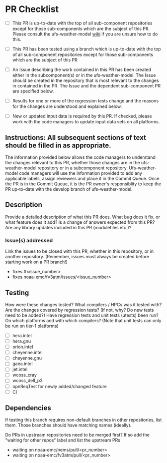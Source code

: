 # PR Checklist

- [ ] This PR is up-to-date with the top of all sub-component repositories except for those sub-components which are the subject of this PR. Please consult the ufs-weather-model [wiki](https://github.com/ufs-community/ufs-weather-model/wiki/Making-code-changes-in-the-UFS-weather-model-and-its-subcomponents) if you are unsure how to do this.

- [ ] This PR has been tested using a branch which is up-to-date with the top of all sub-component repositories except for those sub-components which are the subject of this PR

- [ ] An Issue describing the work contained in this PR has been created either in the subcomponent(s) or in the ufs-weather-model. The Issue should be created in the repository that is most relevant to the changes in contained in the PR. The Issue and the dependent sub-component PR 
are specified below.

- [ ] Results for one or more of the regression tests change and the reasons for the changes are understood and explained below.

- [ ] New or updated input data is required by this PR. If checked, please work with the code managers to update input data sets on all platforms.

## Instructions: All subsequent sections of text should be filled in as appropriate.

The information provided below allows the code managers to understand the changes relevant to this PR, whether those changes are in the ufs-weather-model repository or in a subcomponent repository. Ufs-weather-model code managers will use the information provided to add any applicable labels, assign reviewers and place it in the Commit Queue. Once the PR is in the Commit Queue, it is the PR owner's responsiblity to keep the PR up-to-date with the develop branch of ufs-weather-model. 

## Description

Provide a detailed description of what this PR does. What bug does it fix, or what feature does it add? Is a change of answers expected from this PR? Are any library updates included in this PR (modulefiles etc.)?

### Issue(s) addressed

Link the issues to be closed with this PR, whether in this repository, or in another repository.
(Remember, issues must always be created before starting work on a PR branch!) 
- fixes #<issue_number>
- fixes noaa-emc/fv3atm/issues/<issue_number>

## Testing

How were these changes tested? What compilers / HPCs was it tested with? Are the changes covered by regression tests? (If not, why? Do new tests need to be added?) Have regression tests and unit tests (utests) been run? On which platforms and with which compilers? (Note that unit tests can only be run on tier-1 platforms)

- [ ] hera.intel
- [ ] hera.gnu
- [ ] orion.intel
- [ ] cheyenne.intel 
- [ ] cheyenne.gnu
- [ ] gaea.intel 
- [ ] jet.intel
- [ ] wcoss_cray
- [ ] wcoss_dell_p3
- [ ] opnReqTest for newly added/changed feature
- [ ] CI

## Dependencies

If testing this branch requires non-default branches in other repositories, list them. Those branches should have matching names (ideally).

Do PRs in upstream repositories need to be merged first?
If so add the "waiting for other repos" label and list the upstream PRs
- waiting on noaa-emc/nems/pull/<pr_number>
- waiting on noaa-emc/fv3atm/pull/<pr_number>
